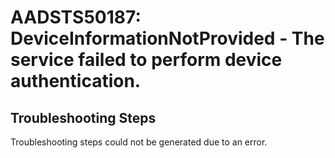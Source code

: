 # AADSTS50187: DeviceInformationNotProvided - The service failed to perform device authentication.


## Troubleshooting Steps
Troubleshooting steps could not be generated due to an error.
